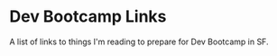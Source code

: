 Dev Bootcamp Links
==================

A list of links to things I'm reading to prepare for Dev Bootcamp in SF.


